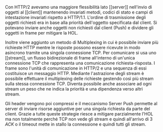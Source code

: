 Con HTTP/2 avevamo una maggiore flessibilità lato [[server]] nell'invio di oggetti al [[client]] mantenendo invariati metodi, codici di stato e campi di intestazione invariati rispetto a HTTP/1.1.
L'ordine di trasmissione degli oggetti richiesti era in base alla priorità dell'oggetto specificata dal client. Si potevano inviare anche oggetti non richiesti dal client (Push) e dividere gli oggetti in frame per mitigare la HOL.

Inoltre viene aggiunto un metodo di Multiplexing in cui è possibile inviare più richieste HTTP mentre le risposte possono essere ricevute in modo asincrono tramite una singola connessione TCP. Per comunicare si usa uno [[stream]], un flusso bidirezionale di frame all'interno di un'unica connessione TCP che rappresenta una comunicazione richiesta-risposta. I frame sono l'unità di comunicazione in HTTP/2 e una sequenza di essi costituisce un messaggio HTTP.
Mediante l'astrazione degli stream è possibile effettuare il multiplexing delle richieste gestendo così più stream sulla stessa connessione TCP.
Diventa possibile anche associare ad ogni stream un peso che ne indica la priorità e una dipendenza verso altri stream.

Gli header vengono poi compressi e il meccanismo Server Push permette al server di inviare risorse aggiuntive per una singola richiesta da parte del client. Grazie a tutte queste strategie riesce a mitigare parzialmente l'HOL ma non totalmente perché TCP non vede gli stream e quindi all'arrivo di 3 _ACK_ o il timeout mette in stallo la connessione e quindi tutti gli stream.

